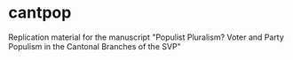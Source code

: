 # cantpop
Replication material for the manuscript "Populist Pluralism? Voter and Party Populism in the Cantonal Branches of the SVP"
